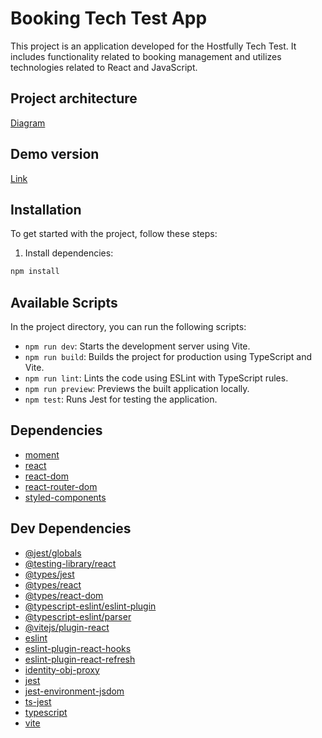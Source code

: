 # Booking Tech Test App

This project is an application developed for the Hostfully Tech Test. It includes functionality related to booking management and utilizes technologies related to React and JavaScript.

## Project architecture

[Diagram](https://drive.google.com/file/d/1LZhaFGu0QlwxYwrhXRtqvEuIITeREkJa/view?usp=sharing)

## Demo version

[Link](https://booking-test-app-seven.vercel.app/)

## Installation

To get started with the project, follow these steps:

1. Install dependencies:

```sh
npm install
```

## Available Scripts

In the project directory, you can run the following scripts:

- `npm run dev`: Starts the development server using Vite.
- `npm run build`: Builds the project for production using TypeScript and Vite.
- `npm run lint`: Lints the code using ESLint with TypeScript rules.
- `npm run preview`: Previews the built application locally.
- `npm test`: Runs Jest for testing the application.

## Dependencies

- [moment](https://momentjs.com/)
- [react](https://reactjs.org/)
- [react-dom](https://reactjs.org/docs/react-dom.html)
- [react-router-dom](https://reactrouter.com/web/guides/quick-start)
- [styled-components](https://styled-components.com/)

## Dev Dependencies

- [@jest/globals](https://jestjs.io/)
- [@testing-library/react](https://testing-library.com/docs/react-testing-library/intro/)
- [@types/jest](https://www.npmjs.com/package/@types/jest)
- [@types/react](https://www.npmjs.com/package/@types/react)
- [@types/react-dom](https://www.npmjs.com/package/@types/react-dom)
- [@typescript-eslint/eslint-plugin](https://www.npmjs.com/package/@typescript-eslint/eslint-plugin)
- [@typescript-eslint/parser](https://www.npmjs.com/package/@typescript-eslint/parser)
- [@vitejs/plugin-react](https://github.com/vitejs/vite/tree/main/packages/plugin-react)
- [eslint](https://eslint.org/)
- [eslint-plugin-react-hooks](https://www.npmjs.com/package/eslint-plugin-react-hooks)
- [eslint-plugin-react-refresh](https://www.npmjs.com/package/eslint-plugin-react-refresh)
- [identity-obj-proxy](https://www.npmjs.com/package/identity-obj-proxy)
- [jest](https://jestjs.io/)
- [jest-environment-jsdom](https://www.npmjs.com/package/jest-environment-jsdom)
- [ts-jest](https://www.npmjs.com/package/ts-jest)
- [typescript](https://www.typescriptlang.org/)
- [vite](https://vitejs.dev/)
